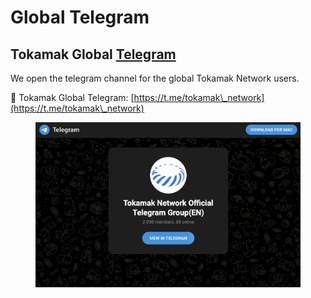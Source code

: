 # Global Telegram

## Tokamak Global [Telegram](https://t.me/tokamak\_network)

We open the telegram channel for the global Tokamak Network users.

📌 Tokamak Global Telegram: [https://t.me/tokamak\_network](https://t.me/tokamak\_network)

<figure><img src="../.gitbook/assets/image (287).png" alt=""><figcaption></figcaption></figure>
